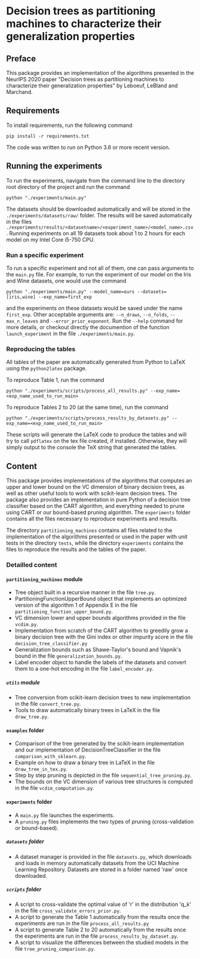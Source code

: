 # Decision trees as partitioning machines to characterize their generalization properties

## Preface
This package provides an implementation of the algorithms presented in the NeurIPS 2020 paper "Decision trees as partitioning machines to characterize their generalization properties" by Leboeuf, LeBland and Marchand.

## Requirements

To install requirements, run the following command
```
pip install -r requirements.txt
```
The code was written to run on Python 3.6 or more recent version.

## Running the experiments

To run the experiments, navigate from the command line to the directory root directory of the project and run the command
```
python "./experiments/main.py"
```
The datasets should be downloaded automatically and will be stored in the `./experiments/datasets/raw/` folder.
The results will be saved automatically in the files `./experiments/results/<datasetname>/<experiment_name>/<model_name>.csv`.
Running experiments on all 19 datasets took about 1 to 2 hours for each model on my Intel Core i5-750 CPU.

### Run a specific experiment

To run a specific experiment and not all of them, one can pass arguments to the `main.py` file.
For example, to run the experiment of our model on the Iris and Wine datasets, one would use the command
```
python "./experiments/main.py" --model_name=ours --datasets=[iris,wine] --exp_name=first_exp
```
and the experiments on these datasets would be saved under the name `first_exp`. Other acceptable arguments are: `--n_draws`, `--n_folds`, `--max_n_leaves` and `--error_prior_exponent`. Run the `--help` command for more details, or checkout directly the documention of the function `launch_experiment` in the file `./experiments/main.py`.

### Reproducing the tables

All tables of the paper are automatically generated from Python to LaTeX using the `python2latex` package.

To reproduce Table 1, run the command
```
python "./experiments/scripts/process_all_results.py" --exp_name=<exp_name_used_to_run_main>
```

To reproduce Tables 2 to 20 (at the same time), run the command
```
python "./experiments/scripts/process_results_by_datasets.py" --exp_name=<exp_name_used_to_run_main>
```

These scripts will generate the LaTeX code to produce the tables and will try to call `pdflatex` on the tex file created, if installed. Otherwise, they will simply output to the console the TeX string that generated the tables.

## Content

This package provides implementations of the algorithms that computes an upper and lower bound on the VC dimension of binary decision trees, as well as other useful tools to work with scikit-learn decision trees.
The package also provides an implementation in pure Python of a decision tree classifier based on the CART algorithm, and everything needed to prune using CART or our bound-based pruning algorithm. The `experiments` folder contains all the files necessary to reproduce experiments and results.

The directory `partitioning_machines` contains all files related to the implementation of the algorithms presented or used in the paper with unit tests in the directory `tests`, while the directory `experiments` contains the files to reproduce the results and the tables of the paper.

### Detailled content
#### `partitioning_machines` module
- Tree object built in a recursive manner in the file `tree.py`.
- PartitioningFunctionUpperBound object that implements an optimized version of the algorithm 1 of Appendix E in the file `partitioning_function_upper_bound.py`.
- VC dimension lower and upper bounds algorithms provided in the file `vcdim.py`.
- Implementation from scratch of the CART algorithm to greedily grow a binary decision tree with the Gini index or other impurity score in the file `decision_tree_classifier.py`
- Generalization bounds such as Shawe-Taylor's bound and Vapnik's bound in the file `generalization_bounds.py`.
- Label encoder object to handle the labels of the datasets and convert them to a one-hot encoding in the file `label_encoder.py`.
##### `utils` module
- Tree conversion from scikit-learn decision trees to new implementation in the file `convert_tree.py`.
- Tools to draw automatically binary trees in LaTeX in the file `draw_tree.py`.
#### `examples` folder
- Comparison of the tree generated by the scikit-learn implementation and our implementation of DecisionTreeClassifier in the file `comparison_with_sklearn.py`.
- Example on how to draw a binary tree in LaTeX in the file `draw_tree_in_tex.py`.
- Step by step pruning is depicted in the file `sequential_tree_pruning.py`.
- The bounds on the VC dimension of various tree structures is computed in the file `vcdim_computation.py`.
#### `experiments` folder
- A `main.py` file launches the experiments.
- A `pruning.py` files implements the two types of pruning (cross-validation or bound-based).
##### `datasets` folder
- A dataset manager is provided in the file `datasets.py`, which downloads and loads in memory automatically datasets from the UCI Machine Learning Repository. Datasets are stored in a folder named 'raw' once downloaded.
##### `scripts` folder
- A script to cross-validate the optimal value of 'r' in the distribution 'q_k' in the file `cross_validate_errors_prior.py`.
- A script to generate the Table 1 automatically from the results once the experiments are run in the file `process_all_results.py`
- A script to generate Table 2 to 20 automatically from the results once the experiments are run in the file `process_results_by_dataset.py`.
- A script to visualize the differences between the studied models in the file `tree_pruning_comparison.py`.
